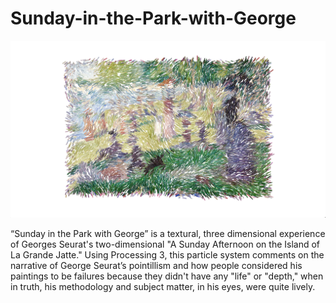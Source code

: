# Sunday-in-the-Park-with-George

![](noise.png)

“Sunday in the Park with George” is a textural, three dimensional experience of Georges Seurat's two-dimensional "A Sunday Afternoon on the Island of La Grande Jatte." Using Processing 3, this particle system comments on the narrative of George Seurat’s pointillism and how people considered his paintings to be failures because they didn't have any "life" or "depth," when in truth, his methodology and subject matter, in his eyes, were quite lively.
